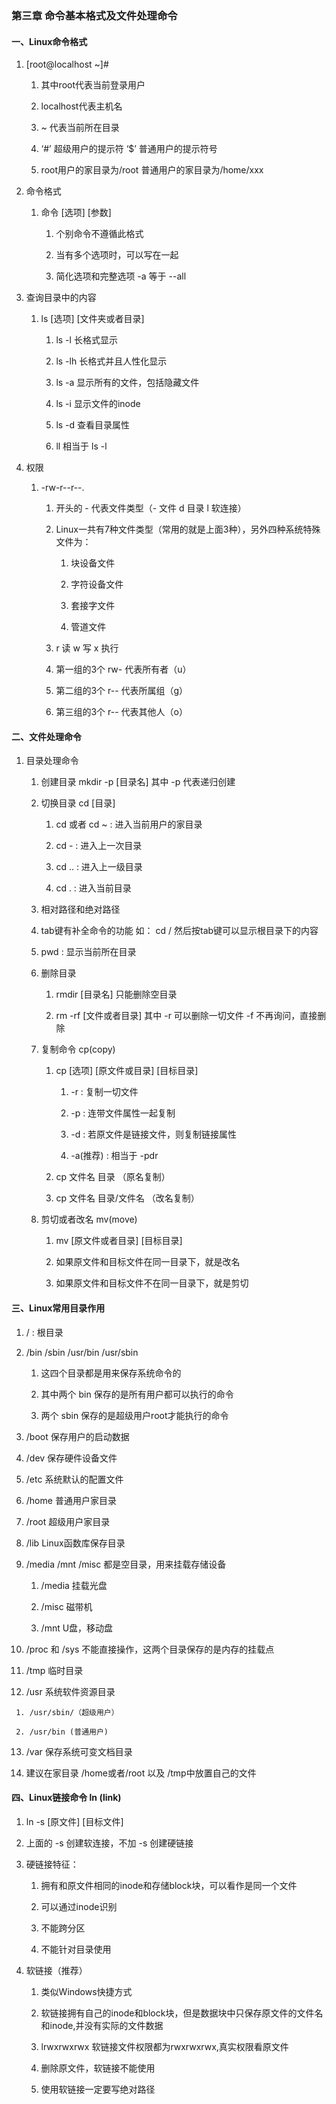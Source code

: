 ### 第三章 命令基本格式及文件处理命令

#### 一、Linux命令格式

  1. [root@localhost ~]#
     
      1. 其中root代表当前登录用户
      
      2. localhost代表主机名
      
      3. ~ 代表当前所在目录
      
      4. ‘#’ 超级用户的提示符     ‘$’ 普通用户的提示符号
      
      5. root用户的家目录为/root   普通用户的家目录为/home/xxx
       
  2. 命令格式
  
      1. 命令  [选项]  [参数]
      
         1. 个别命令不遵循此格式
         
         2. 当有多个选项时，可以写在一起
         
         3. 简化选项和完整选项  -a 等于 --all
         
  3. 查询目录中的内容
  
     1. ls [选项] [文件夹或者目录]
     
        1. ls -l  长格式显示
        
        2. ls -lh 长格式并且人性化显示
        
        3. ls -a  显示所有的文件，包括隐藏文件
        
        4. ls -i  显示文件的inode
        
        5. ls -d 查看目录属性
        
        6. ll  相当于  ls -l
        
  4. 权限
  
     1. -rw-r--r--.
     
        1. 开头的 - 代表文件类型（- 文件  d 目录  l 软连接）
        
        2. Linux一共有7种文件类型（常用的就是上面3种），另外四种系统特殊文件为：
        
           1. 块设备文件
           
           2. 字符设备文件
           
           3. 套接字文件
           
           4. 管道文件
           
        3. r 读  w 写  x 执行
        
        4. 第一组的3个 rw- 代表所有者（u）
        
        5. 第二组的3个 r-- 代表所属组（g）
        
        6. 第三组的3个 r-- 代表其他人（o）
        
#### 二、文件处理命令

  1. 目录处理命令
  
     1. 创建目录  mkdir -p [目录名]  其中 -p 代表递归创建
     
     2. 切换目录  cd [目录]
     
        1. cd 或者 cd ~ : 进入当前用户的家目录
        
        2. cd - : 进入上一次目录
        
        3. cd .. : 进入上一级目录
        
        4. cd . : 进入当前目录
        
     3. 相对路径和绝对路径
     
     4. tab键有补全命令的功能  如： cd / 然后按tab键可以显示根目录下的内容
     
     5. pwd : 显示当前所在目录
     
     6. 删除目录
     
        1. rmdir [目录名]  只能删除空目录
        
        2. rm -rf [文件或者目录]  其中 -r 可以删除一切文件  -f 不再询问，直接删除
        
     7. 复制命令  cp(copy)
     
        1. cp [选项] [原文件或目录] [目标目录]
        
           1. -r : 复制一切文件
           
           2. -p : 连带文件属性一起复制
           
           3. -d : 若原文件是链接文件，则复制链接属性
           
           4. -a(推荐) : 相当于 -pdr 
           
        2. cp 文件名  目录  （原名复制）
        
        3. cp 文件名  目录/文件名  （改名复制）
        
     8. 剪切或者改名  mv(move)
     
        1. mv [原文件或者目录] [目标目录]
        
        2. 如果原文件和目标文件在同一目录下，就是改名
        
        3. 如果原文件和目标文件不在同一目录下，就是剪切
        
#### 三、Linux常用目录作用

  1. / : 根目录
  
  2. /bin  /sbin  /usr/bin  /usr/sbin 
  
     1. 这四个目录都是用来保存系统命令的
     
     2. 其中两个 bin 保存的是所有用户都可以执行的命令
     
     3. 两个 sbin 保存的是超级用户root才能执行的命令
     
  3. /boot 保存用户的启动数据
  
  4. /dev 保存硬件设备文件
  
  5. /etc  系统默认的配置文件
  
  6. /home 普通用户家目录
  
  7. /root 超级用户家目录
  
  8. /lib    Linux函数库保存目录
  
  9. /media  /mnt /misc  都是空目录，用来挂载存储设备
  
     1. /media 挂载光盘
     
     2. /misc 磁带机
     
     3. /mnt  U盘，移动盘
     
  10. /proc 和 /sys 不能直接操作，这两个目录保存的是内存的挂载点
  
  11. /tmp  临时目录
  
  12. /usr 系统软件资源目录  
  
     1. /usr/sbin/（超级用户）
     
     2. /usr/bin (普通用户)
     
  13. /var 保存系统可变文档目录
  
  14. 建议在家目录 /home或者/root 以及 /tmp中放置自己的文件
       
#### 四、Linux链接命令   ln (link)

  1. ln -s [原文件] [目标文件]
  
  2. 上面的 -s 创建软连接，不加 -s 创建硬链接
  
  3. 硬链接特征：
  
     1. 拥有和原文件相同的inode和存储block块，可以看作是同一个文件
     
     2. 可以通过inode识别
     
     3. 不能跨分区
     
     4. 不能针对目录使用
     
  4. 软链接（推荐）
  
     1. 类似Windows快捷方式
     
     2. 软链接拥有自己的inode和block块，但是数据块中只保存原文件的文件名和inode,并没有实际的文件数据
     
     3. lrwxrwxrwx   软链接文件权限都为rwxrwxrwx,真实权限看原文件
     
     4. 删除原文件，软链接不能使用
     
     5. 使用软链接一定要写绝对路径
  
  
        
     